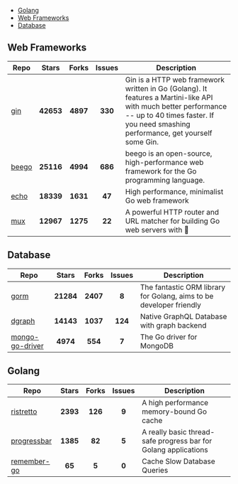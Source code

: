 
- [Golang](#golang)
- [Web Frameworks](#web-frameworks)
- [Database](#database)

## Web Frameworks

| Repo | Stars  | Forks  | Issues | Description |
| ---- | :----: | :----: | :----: | ----------- |
| [gin](https://github.com/gin-gonic/gin) | **42653** | **4897** | **330** | Gin is a HTTP web framework written in Go (Golang). It features a Martini-like API with much better performance -- up to 40 times faster. If you need smashing performance, get yourself some Gin. |
| [beego](https://github.com/astaxie/beego) | **25116** | **4994** | **686** | beego is an open-source, high-performance web framework for the Go programming language. |
| [echo](https://github.com/labstack/echo) | **18339** | **1631** | **47** | High performance, minimalist Go web framework |
| [mux](https://github.com/gorilla/mux) | **12967** | **1275** | **22** | A powerful HTTP router and URL matcher for building Go web servers with 🦍 |

## Database

| Repo | Stars  | Forks  | Issues | Description |
| ---- | :----: | :----: | :----: | ----------- |
| [gorm](https://github.com/go-gorm/gorm) | **21284** | **2407** | **8** | The fantastic ORM library for Golang, aims to be developer friendly |
| [dgraph](https://github.com/dgraph-io/dgraph) | **14143** | **1037** | **124** | Native GraphQL Database with graph backend |
| [mongo-go-driver](https://github.com/mongodb/mongo-go-driver) | **4974** | **554** | **7** | The Go driver for MongoDB |

## Golang

| Repo | Stars  | Forks  | Issues | Description |
| ---- | :----: | :----: | :----: | ----------- |
| [ristretto](https://github.com/dgraph-io/ristretto) | **2393** | **126** | **9** | A high performance memory-bound Go cache |
| [progressbar](https://github.com/schollz/progressbar) | **1385** | **82** | **5** | A really basic thread-safe progress bar for Golang applications |
| [remember-go](https://github.com/rocketlaunchr/remember-go) | **65** | **5** | **0** | Cache Slow Database Queries |
